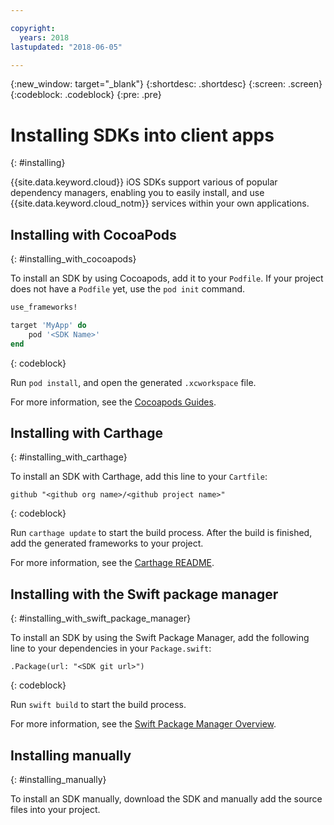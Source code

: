 ```yaml
---

copyright:
  years: 2018
lastupdated: "2018-06-05"

---
```

{:new_window: target="_blank"}
{:shortdesc: .shortdesc}
{:screen: .screen}
{:codeblock: .codeblock}
{:pre: .pre}

# Installing SDKs into client apps
{: #installing}

{{site.data.keyword.cloud}} iOS SDKs support various of popular dependency managers, enabling you to easily install, and use {{site.data.keyword.cloud_notm}} services within your own applications.

## Installing with CocoaPods
{: #installing_with_cocoapods}

To install an SDK by using Cocoapods, add it to your `Podfile`. If your project does not have a `Podfile` yet, use the `pod init` command.
```ruby
use_frameworks!

target 'MyApp' do
    pod '<SDK Name>'
end
```
{: codeblock}

Run `pod install`, and open the generated `.xcworkspace` file.

For more information, see the [Cocoapods Guides](https://guides.cocoapods.org/using/index.html).

## Installing with Carthage
{: #installing_with_carthage}

To install an SDK with Carthage, add this line to your `Cartfile`:
```
github "<github org name>/<github project name>"
```
{: codeblock}

Run `carthage update` to start the build process. After the build is finished, add the generated frameworks to your project. 

For more information, see the [Carthage README](https://github.com/Carthage/Carthage#getting-started).

## Installing with the Swift package manager
{: #installing_with_swift_package_manager}

To install an SDK by using the Swift Package Manager, add the following line to your dependencies in your `Package.swift`:
```
.Package(url: "<SDK git url>")
```
{: codeblock}

Run `swift build` to start the build process.

For more information, see the [Swift Package Manager Overview](https://swift.org/package-manager/).

## Installing manually
{: #installing_manually}

To install an SDK manually, download the SDK and manually add the source files into your project.
